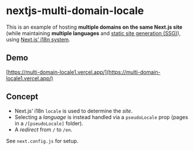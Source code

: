 # nextjs-multi-domain-locale

This is an example of hosting **multiple domains on the same Next.js site** (while maintaining **multiple languages** and [static site generation (SSG)](https://nextjs.org/docs/basic-features/data-fetching#getstaticprops-static-generation)), using [Next.js’ i18n system](https://nextjs.org/docs/advanced-features/i18n-routing).

## Demo

[https://multi-domain-locale1.vercel.app/](https://multi-domain-locale1.vercel.app/)

## Concept

- Next.js’ i18n `locale` is used to determine the _site_.
- Selecting a _language_ is instead handled via a `pseudoLocale` prop (pages in a `/[pseudoLocale]` folder).
- A _redirect_ from `/` to `/en`.

See `next.config.js` for setup.

